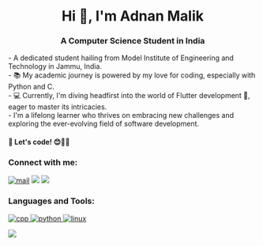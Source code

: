 <h1 align="center">Hi 👋, I'm Adnan Malik</h1>
<h3 align="center">A Computer Science Student in India</h3>
<p align="left">  - A dedicated student hailing from Model Institute of Engineering and Technology in Jammu, India.<br>
  - 📚 My academic journey is powered by my love for coding, especially with Python and C. <br>- 💻 Currently, I'm diving headfirst into the world of Flutter development 🚀, eager to master its intricacies. <br>
  - I'm a lifelong learner who thrives on embracing new challenges and exploring the ever-evolving field of software development. <br>
  <h4>🌟 Let's code! 😊👨‍💻</h4> </p>





<h3 align="left">Connect with me:</h3>

<p align="left">
<a href="mailto:eddymalikadnan@gmail.com" ><img src="https://img.shields.io/badge/Gmail-D14836?style=for-the-badge&logo=gmail&logoColor=white" alt="mail"/></a> 
<a href="https://twitter.com/AdnanMalik5989" ><img src="https://img.shields.io/badge/Twitter-1DA1F2?style=for-the-badge&logo=twitter&logoColor=white"/></a> 
<a href="https://leetcode.com/eddymalikadnan/" ><img src="https://img.shields.io/badge/-LeetCode-FFA116?style=for-the-badge&logo=LeetCode&logoColor=black"/></a> 

</p>



<h3 align="left">Languages and Tools:</h3>
<p align="left"> 
  
 
  <a href="https://cprogramming.com" target="_blank" rel="noreferrer"> <img src="https://readme-components.vercel.app/api?component=logo&logo=cplusplus" alt="cpp"/> </a> 
  <a href="https://python.org" target="_blank" rel="noreferrer"> <img src="https://readme-components.vercel.app/api?component=logo&logo=python" alt="python"/> </a> 
  <a href="https://linux.org" target="_blank" rel="noreferrer"> <img src="https://readme-components.vercel.app/api?component=logo&logo=linux" alt="linux"/> </a> 
  
  

</p>

<img align="left" src="https://github-readme-stats.vercel.app/api?username=SuperSupeng&show_icons=true&icon_color=CE1D2D&text_color=718096&bg_color=00000000&hide_title=true&hide_border=true" />
